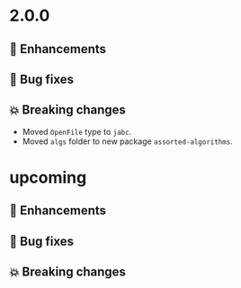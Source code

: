 # 2.0.0

## :tada: Enhancements

## :bug: Bug fixes

## :boom: Breaking changes

- Moved `OpenFile` type to `jabc`.
- Moved `algs` folder to new package `assorted-algorithms`.

# upcoming

## :tada: Enhancements

## :bug: Bug fixes

## :boom: Breaking changes

